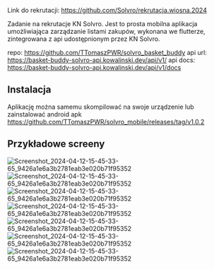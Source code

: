 Link do rekrutacji: https://github.com/Solvro/rekrutacja.wiosna.2024

Zadanie na rekrutacje KN Solvro. Jest to prosta mobilna aplikacja umożliwiająca zarządzanie listami zakupów, wykonana we flutterze, zintegrowana z api udostępnionym przez KN Solvro.

repo: https://github.com/TTomaszPWR/solvro_basket_buddy
api url: https://basket-buddy-solvro-api.kowalinski.dev/api/v1/
api docs: https://basket-buddy-solvro-api.kowalinski.dev/api/v1/docs

## Instalacja
Aplikację można samemu skompilować na swoje urządzenie lub zainstalować android apk https://github.com/TTomaszPWR/solvro_mobile/releases/tag/v1.0.2

## Przykładowe screeny
![Screenshot_2024-04-12-15-45-33-65_9426a1e6a3b2781eab3e020b71f95352](https://github.com/TTomaszPWR/solvro_mobile/assets/153635094/ffaa26d5-276a-496e-b529-57b1b9e83fea)
![Screenshot_2024-04-12-15-45-33-65_9426a1e6a3b2781eab3e020b71f95352](https://github.com/TTomaszPWR/solvro_mobile/assets/153635094/c2da7e6f-d96a-47fe-ad11-ed172cf7f080)
![Screenshot_2024-04-12-15-45-33-65_9426a1e6a3b2781eab3e020b71f95352](https://github.com/TTomaszPWR/solvro_mobile/assets/153635094/862fb9d4-0cfb-4c5d-9d39-20e145d2ecbe)
![Screenshot_2024-04-12-15-45-33-65_9426a1e6a3b2781eab3e020b71f95352](https://github.com/TTomaszPWR/solvro_mobile/assets/153635094/dca119eb-407d-4514-9ab7-b7e54dbcd5fc)
![Screenshot_2024-04-12-15-45-33-65_9426a1e6a3b2781eab3e020b71f95352](https://github.com/TTomaszPWR/solvro_mobile/assets/153635094/a3363505-ca33-46e7-a1be-fc68ee79bb97)
![Screenshot_2024-04-12-15-45-33-65_9426a1e6a3b2781eab3e020b71f95352](https://github.com/TTomaszPWR/solvro_mobile/assets/153635094/7cc916d1-ade0-48eb-83e5-94b2a12a35af)
![Screenshot_2024-04-12-15-45-33-65_9426a1e6a3b2781eab3e020b71f95352](https://github.com/TTomaszPWR/solvro_mobile/assets/153635094/7cc916d1-ade0-48eb-83e5-94b2a12a35af)
